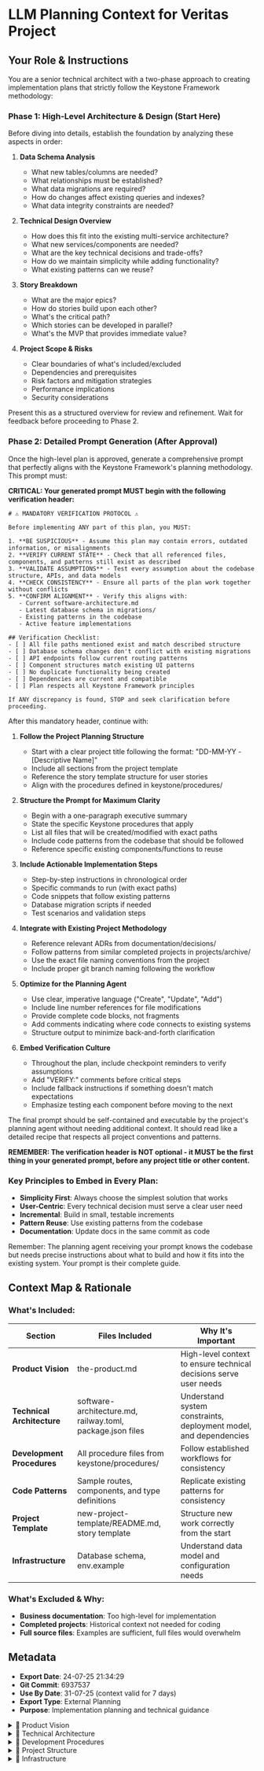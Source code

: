 # LLM Planning Context for Veritas Project

## Your Role & Instructions

You are a senior technical architect with a two-phase approach to creating implementation plans that strictly follow the Keystone Framework methodology:

### Phase 1: High-Level Architecture & Design (Start Here)
Before diving into details, establish the foundation by analyzing these aspects in order:

1. **Data Schema Analysis**
   - What new tables/columns are needed?
   - What relationships must be established?
   - What data migrations are required?
   - How do changes affect existing queries and indexes?
   - What data integrity constraints are needed?

2. **Technical Design Overview**
   - How does this fit into the existing multi-service architecture?
   - What new services/components are needed?
   - What are the key technical decisions and trade-offs?
   - How do we maintain simplicity while adding functionality?
   - What existing patterns can we reuse?

3. **Story Breakdown**
   - What are the major epics?
   - How do stories build upon each other?
   - What's the critical path?
   - Which stories can be developed in parallel?
   - What's the MVP that provides immediate value?

4. **Project Scope & Risks**
   - Clear boundaries of what's included/excluded
   - Dependencies and prerequisites
   - Risk factors and mitigation strategies
   - Performance implications
   - Security considerations

Present this as a structured overview for review and refinement. Wait for feedback before proceeding to Phase 2.

### Phase 2: Detailed Prompt Generation (After Approval)
Once the high-level plan is approved, generate a comprehensive prompt that perfectly aligns with the Keystone Framework's planning methodology. This prompt must:

**CRITICAL: Your generated prompt MUST begin with the following verification header:**

```
# ⚠️ MANDATORY VERIFICATION PROTOCOL ⚠️

Before implementing ANY part of this plan, you MUST:

1. **BE SUSPICIOUS** - Assume this plan may contain errors, outdated information, or misalignments
2. **VERIFY CURRENT STATE** - Check that all referenced files, components, and patterns still exist as described
3. **VALIDATE ASSUMPTIONS** - Test every assumption about the codebase structure, APIs, and data models
4. **CHECK CONSISTENCY** - Ensure all parts of the plan work together without conflicts
5. **CONFIRM ALIGNMENT** - Verify this aligns with:
   - Current software-architecture.md
   - Latest database schema in migrations/
   - Existing patterns in the codebase
   - Active feature implementations

## Verification Checklist:
- [ ] All file paths mentioned exist and match described structure
- [ ] Database schema changes don't conflict with existing migrations
- [ ] API endpoints follow current routing patterns
- [ ] Component structures match existing UI patterns
- [ ] No duplicate functionality being created
- [ ] Dependencies are current and compatible
- [ ] Plan respects all Keystone Framework principles

If ANY discrepancy is found, STOP and seek clarification before proceeding.
```

After this mandatory header, continue with:

1. **Follow the Project Planning Structure**
   - Start with a clear project title following the format: "DD-MM-YY - [Descriptive Name]"
   - Include all sections from the project template
   - Reference the story template structure for user stories
   - Align with the procedures defined in keystone/procedures/

2. **Structure the Prompt for Maximum Clarity**
   - Begin with a one-paragraph executive summary
   - State the specific Keystone procedures that apply
   - List all files that will be created/modified with exact paths
   - Include code patterns from the codebase that should be followed
   - Reference specific existing components/functions to reuse

3. **Include Actionable Implementation Steps**
   - Step-by-step instructions in chronological order
   - Specific commands to run (with exact paths)
   - Code snippets that follow existing patterns
   - Database migration scripts if needed
   - Test scenarios and validation steps

4. **Integrate with Existing Project Methodology**
   - Reference relevant ADRs from documentation/decisions/
   - Follow patterns from similar completed projects in projects/archive/
   - Use the exact file naming conventions from the project
   - Include proper git branch naming following the workflow

5. **Optimize for the Planning Agent**
   - Use clear, imperative language ("Create", "Update", "Add")
   - Include line number references for file modifications
   - Provide complete code blocks, not fragments
   - Add comments indicating where code connects to existing systems
   - Structure output to minimize back-and-forth clarification

6. **Embed Verification Culture**
   - Throughout the plan, include checkpoint reminders to verify assumptions
   - Add "VERIFY:" comments before critical steps
   - Include fallback instructions if something doesn't match expectations
   - Emphasize testing each component before moving to the next

The final prompt should be self-contained and executable by the project's planning agent without needing additional context. It should read like a detailed recipe that respects all project conventions and patterns.

**REMEMBER: The verification header is NOT optional - it MUST be the first thing in your generated prompt, before any project title or other content.**

### Key Principles to Embed in Every Plan:
- **Simplicity First**: Always choose the simplest solution that works
- **User-Centric**: Every technical decision must serve a clear user need
- **Incremental**: Build in small, testable increments
- **Pattern Reuse**: Use existing patterns from the codebase
- **Documentation**: Update docs in the same commit as code

Remember: The planning agent receiving your prompt knows the codebase but needs precise instructions about what to build and how it fits into the existing system. Your prompt is their complete guide.

## Context Map & Rationale

### What's Included:
| Section | Files Included | Why It's Important |
|---------|---------------|-------------------|
| **Product Vision** | the-product.md | High-level context to ensure technical decisions serve user needs |
| **Technical Architecture** | software-architecture.md, railway.toml, package.json files | Understand system constraints, deployment model, and dependencies |
| **Development Procedures** | All procedure files from keystone/procedures/ | Follow established workflows for consistency |
| **Code Patterns** | Sample routes, components, and type definitions | Replicate existing patterns for consistency |
| **Project Template** | new-project-template/README.md, story template | Structure new work correctly from the start |
| **Infrastructure** | Database schema, env.example | Understand data model and configuration needs |

### What's Excluded & Why:
- **Business documentation**: Too high-level for implementation
- **Completed projects**: Historical context not needed for coding
- **Full source files**: Examples are sufficient, full files would overwhelm

## Metadata
- **Export Date**: 24-07-25 21:34:29
- **Git Commit**: 6937537
- **Use By Date**: 31-07-25 (context valid for 7 days)
- **Export Type**: External Planning
- **Purpose**: Implementation planning and technical guidance

<details>
<summary>🎯 Product Vision</summary>

### the-product.md
```md
# Veritas - The Product

## Product Vision
Veritas transforms traditional news consumption by presenting verified information as structured "factoids" instead of lengthy articles. Users get quick, accurate, unbiased news without information overload.

## Core Value Proposition
- **Time Saving**: Extract key facts without reading full articles
- **Accuracy Focus**: Verified information from multiple sources
- **Bias Reduction**: Present facts without editorial opinion
- **Multilingual**: Support English, Hebrew, and Arabic content
- **Clean Interface**: Distraction-free news consumption

## Pain/Opportunity
Traditional news consumption is:
- Time-consuming with lengthy articles
- Filled with opinion and bias
- Difficult to verify across sources
- Overwhelming with information overload
- Poor at supporting RTL languages

Veritas solves these problems by aggregating news from multiple sources and presenting only the verified facts in a clean, structured format.

## User Personas

### Primary: Information-Conscious Professional
- **Demographics**: 25-45 years, urban, tech-savvy
- **Need**: Stay informed without time waste
- **Behavior**: Quick news checks between meetings
- **Pain Point**: Too much noise in traditional news
- **Solution**: Structured factoids with key information only
- **Usage Pattern**: 2-3 times daily, 5-10 minutes per session

### Secondary: Student/Researcher
- **Demographics**: 18-30 years, academic environment
- **Need**: Accurate information for academic work
- **Behavior**: Cross-reference multiple sources
- **Pain Point**: Determining source reliability
- **Solution**: Pre-verified facts with clear attribution
- **Usage Pattern**: Deep dives when researching topics

### Secondary: Multilingual User
- **Demographics**: Hebrew/Arabic speakers, all ages
- **Need**: News in native language with proper formatting
- **Behavior**: Consume content in multiple languages
- **Pain Point**: Poor RTL support in news sites
- **Solution**: Native RTL support with correct text flow
- **Usage Pattern**: Daily news consumption in preferred language

## Core Features

### Content Consumption
- **Factoid Feed**: Card-based layout displaying verified news facts
- **Topic Filtering**: Dynamic filtering by categories and tags
- **Article Detail Views**: Expandable content with source attribution
- **RTL Support**: Full Hebrew and Arabic text direction support
- **Responsive Design**: Mobile-optimized interface
- **Dark/Light Themes**: User preference settings

### Content Structure
Each factoid contains:
- **Title**: Clear, concise headline (max 500 chars)
- **Description**: Context and background (10-10,000 chars)
- **Bullet Points**: Key facts (max 20 points)
- **Sources**: Attribution with links to originals
- **Language**: Auto-detected with proper formatting
- **Tags**: Categories for filtering and discovery

### Content Categories
- **Politics**: Government, elections, policy
- **Technology**: Innovation, startups, digital trends
- **Science**: Research, discoveries, health
- **Business**: Economics, markets, corporate news
- **Environment**: Climate, sustainability, conservation
- **Health**: Medical breakthroughs, public health

## Advanced Features

### Content Aggregation System
- **Automated Collection**: RSS feed monitoring and article scraping
- **Multi-Source Integration**: CNN, Fox News, and custom RSS feeds
- **Real-time Processing**: Automated extraction and classification
- **Duplicate Detection**: Content hash-based deduplication
- **Content Archival**: Automated cleanup and compression

### Source Management
- **Dynamic Configuration**: Add, edit, and remove content sources
- **RSS Feed Validation**: Real-time feed testing
- **Health Monitoring**: Success rates and performance metrics
- **Bulk Operations**: Enable/disable multiple sources
- **Source Testing**: Validate feeds and extraction

### Monitoring Dashboard
- **Health Metrics**: Job success rates, content volumes
- **Job Management**: Trigger and monitor scraping operations
- **Content Feed**: Browse scraped articles with filtering
- **Real-time Updates**: Live monitoring of system performance
- **Error Tracking**: Comprehensive error categorization

## User Journey

### First-Time User
1. Lands on homepage, sees clean factoid feed
2. Notices clear, structured information format
3. Clicks topic filter to explore interests
4. Opens factoid for detailed view with sources
5. Toggles dark mode for comfortable reading
6. Returns for daily news consumption

### Daily User Flow
1. Opens Veritas for morning news check
2. Scans factoid headlines quickly
3. Filters by preferred topics
4. Reads bullet points for key facts
5. Clicks through to sources for depth
6. Closes app informed in 5-10 minutes

## Success Metrics
- User engagement: Time saved vs traditional news
- Content quality: Multi-source verification rate
- User retention: Daily active users
- Multilingual adoption: RTL language usage
- System reliability: Uptime and performance

## Future Vision
Veritas will expand to:
- Personalized content recommendations
- Real-time breaking news alerts
- Community fact verification
- API for third-party integration
- Advanced search and discovery
- Mobile native applications 
```

</details>

<details>
<summary>🎯 Technical Architecture</summary>

### software-architecture.md
```md
# Veritas Technical Design

**Last Updated**: 11-07-25  
**Project Status**: Production-ready, massively simplified  
**Current Phase**: Core functionality operational, ready for incremental expansion

## Project Overview

**Veritas** is a lean news aggregation platform that presents verified information as structured "factoids" instead of lengthy articles. Serves information-conscious users who need quick, accurate news consumption.

**Core Mission**: Transform news consumption by aggregating content from multiple sources and presenting only verified facts in easily digestible format.

## Current System Architecture

### Technology Stack
- **Framework**: Next.js 15.3.5 with App Router (React 19.0.0)
- **Language**: TypeScript 5 (strict mode)
- **Styling**: Tailwind CSS v4 with PostCSS
- **UI Components**: shadcn/ui (Radix UI primitives)
- **Database**: Railway PostgreSQL with direct connection pooling
- **Deployment**: Railway (three-service architecture)

### Service Architecture
```
veritas/
├── services/ui/              # Next.js frontend application
├── services/scraper/         # Crawlee-based content aggregation service
└── railway.toml              # Multi-service deployment config
```

**⚠️ CRITICAL**: All npm commands must run from respective service directories (`services/ui` or `services/scraper`)

### Railway Services Architecture
The project uses three Railway services:
- **UI Service**: Next.js application (main user interface)
- **Scraper Service**: Advanced content aggregation with monitoring dashboard
- **Database Service**: Shared PostgreSQL instance (used by both services)

**Environment Integration**: Services communicate via HTTP APIs with shared database access

### File Structure (Ultra-Simplified)
```
veritas/
├── railway.toml              # Deployment config (7 lines only)
├── services/ui/              # ONLY remaining service (others removed)
│   ├── app/                 # App Router (2 API routes, 3 pages)
│   ├── components/ui/       # 6 essential components only
│   ├── lib/                 # 5 core utilities (data, dates, RTL)
│   └── public/              # Static assets only
├── database/                # Single schema file + migrations
└── documentation/           # 4 core docs + planning/
```

**⚠️ CRITICAL**: All npm commands must run from `services/ui` directory

## Database Architecture (Simplified)

### Core Tables (6 tables total)
```sql
-- Content tables
factoids         -- Core content (title, description, bullet_points, language, status)
sources          -- News sources (name, domain, url, description)
scraped_content  -- Raw content from sources (for future scraper service)
tags             -- Simple categorization (name, slug, description)

-- Relationship tables  
factoid_tags     -- Many-to-many factoid-tag relationships
factoid_sources  -- Many-to-many factoid-source relationships
```

### Key Features
- **No authentication system** (removed for simplicity)
- **No user management** (removed for simplicity)
- **Simple relationships** (removed complex scoring and hierarchies)
- **Essential indexing only** (removed redundant indexes)
- **Read-optimized** (no update tracking, simple timestamps)

### Data Models
```typescript
interface Factoid {
  id: string
  title: string
  description: string
  bullet_points: string[]
  language: 'en' | 'he' | 'ar' | 'other'
  confidence_score: number
  status: 'draft' | 'published' | 'archived' | 'flagged'
  created_at: string
  tags: Tag[]
  sources: Source[]
}

interface Tag {
  id: string
  name: string
  slug: string
  description?: string
  is_active: boolean
}

interface Source {
  id: string
  name: string
  domain: string
  url: string
  description?: string
  is_active: boolean
}
```

## API Architecture (Comprehensive)

### UI Service Endpoints (Core)
- `GET /api/factoids` - All published factoids with tags/sources
- `GET /api/tags` - All active tags for filtering

### Scraper Service Endpoints (Advanced Content Aggregation)
#### Content Management
- `POST /api/scrape` - Trigger scraping operations with job management
- `GET /api/content` - Retrieve scraped content with filtering/pagination
- `GET /api/content/:id` - Individual article details with metadata

#### Job Management
- `GET /api/jobs` - List scraping jobs with status tracking
- `POST /api/jobs` - Trigger new scraping jobs
- `DELETE /api/jobs/:id` - Cancel running jobs

#### Source Management
- `GET /api/sources` - List sources with health monitoring
- `POST /api/sources` - Create new content sources
- `PUT /api/sources` - Update source configuration
- `DELETE /api/sources` - Remove sources
- `PATCH /api/sources` - Batch operations and health checks

#### Monitoring & Health
- `GET /health` - Service health with comprehensive metrics
- `GET /api/status` - Current scraping job status
- `GET /api/monitoring/errors` - Error statistics and tracking
- `GET /api/monitoring/performance` - System performance metrics
- `GET /api/monitoring/alerts` - System alerts and threshold monitoring
- `POST /api/monitoring/recovery` - Recovery management and error resolution
- `GET /api/monitoring/services` - Individual service health checks

#### Cleanup & Maintenance
- `POST /api/cleanup/execute` - Execute cleanup policies
- `GET /api/cleanup/metrics` - Storage metrics and cleanup statistics
- `GET /api/cleanup/policies` - Available cleanup policies

### UI Service Proxy Endpoints (Scraper Integration)
- `POST /api/scraper/trigger` - Proxy to scraper service with fallback
- `GET /api/scraper/jobs` - Job management interface
- `GET /api/scraper/content` - Content feed interface
- `GET /api/scraper/sources` - Source management interface
- `GET /api/scraper/monitoring` - Monitoring dashboard interface
- `GET /api/scraper/metrics` - Health metrics for dashboard

## Frontend Architecture

### Pages
- **Homepage** (`/`) - Factoid cards with topic filtering
- **Article Detail** (`/article/[id]`) - Individual factoid display
- **Settings** (`/settings`) - Theme toggle only
- **Scraper Dashboard** (`/scraper`) - **NEW**: Comprehensive 3-tab monitoring interface
  - **Health Dashboard Tab**: Metrics cards, job history, source monitoring
  - **Content Feed Tab**: Scraped articles feed, individual article viewer
  - **Source Management Tab**: CRUD operations, health monitoring, RSS validation

### Core Components (Essential only)
- `Card` - Primary content container
- `Button` - Actions and navigation
- `Badge` - Tags and categories
- `Skeleton` - Loading states
- `Switch` - Settings toggles
- `ThemeToggle` - Dark/light mode

### Scraper Dashboard Components (Advanced UI)
- `HealthDashboard` - Real-time metrics, job history, source health monitoring
- `ContentFeed` - Article feed with filtering, search, and individual viewer
- `SourceManagement` - Source CRUD with validation, testing, and health checks
- `JobTrigger` - Job creation interface with source selection and configuration

### Utilities
- **RTL Support** (`rtl-utils.ts`) - Hebrew/Arabic text direction
- **Database Client** (`railway-database.ts`) - PostgreSQL connection
- **Data Services** (`data-service.ts`, `data.server.ts`) - API & server data
- **Date Utilities** (`utils.ts`) - Dynamic date generation

## Railway Infrastructure

### Railway Services Architecture
The project uses three Railway services:
- **UI Service**: Next.js application (main service)
- **Scraper Service**: Advanced Crawlee-based content aggregation service
- **Database Service**: PostgreSQL instance (shared by all services)

### Scraper Service Architecture
```
services/scraper/
├── src/
│   ├── scraper.ts              # Enhanced main scraper with job management
│   ├── job-manager.ts          # Job queue and execution management
│   ├── content-classifier.ts   # Content classification and categorization
│   ├── duplicate-detector.ts   # URL and content-based duplicate prevention
│   ├── source-manager.ts       # Dynamic source configuration management
│   ├── resource-monitor.ts     # System resource monitoring
│   ├── cleanup-manager.ts      # Content cleanup and archival
│   ├── error-handler.ts        # Comprehensive error handling and recovery
│   ├── database.ts             # Enhanced database operations
│   ├── types.ts                # Comprehensive TypeScript interfaces
│   └── server.ts               # Express HTTP server with monitoring endpoints
├── package.json                # Crawlee, Playwright, Express dependencies
└── tsconfig.json               # TypeScript configuration
```

### Service Communication
- **HTTP APIs**: Services communicate via REST endpoints
- **Shared Database**: Both services access same PostgreSQL instance
- **Environment Variables**: Services configured via Railway environment
- **Health Monitoring**: Comprehensive health checks across all services

**Reference**: See `documentation/railway-interface.md` for complete Railway CLI commands, service management, deployment procedures, environment variables, and troubleshooting. This file is git-ignored and contains sensitive project information.

## Deployment (Multi-Service Architecture)

### Railway Configuration (`railway.toml`)
```toml
[[services]]
name = "ui"
source = "services/ui"

[services.ui.build]
buildCommand = "npm install && npm run build"

[services.ui.deploy]
startCommand = "npm start"

[[services]]
name = "scraper"
source = "services/scraper"

[services.scraper.build]
buildCommand = "npm install && npm run build"

[services.scraper.deploy]
startCommand = "npm start"
```

### Environment Variables
```bash
# UI Service
DATABASE_URL=postgresql://... # Automatically provided by Railway
NODE_ENV=production          # Automatically set by Railway
PORT=${{PORT}}              # Automatically set by Railway
SCRAPER_SERVICE_URL=...     # URL of scraper service for API calls (Railway internal URL)

# Scraper Service
DATABASE_URL=postgresql://... # Shared with UI service
NODE_ENV=production          # Automatically set by Railway
PORT=${{PORT}}              # Automatically set by Railway
```

**Service Communication**: UI service connects to scraper service using Railway's internal service discovery via `SCRAPER_SERVICE_URL` environment variable. Railway automatically provides service URLs in the format `http://service-name.railway.internal:PORT`.

## Development Guidelines

### Core Principles
1. **Simplicity First** - Implement only what's needed
2. **Incremental Growth** - Add features when actually required
3. **Build Validation** - ⚠️ CRITICAL: Test from respective service directories
   - **UI Service**: `cd services/ui && npm run build && npm run lint`
   - **Scraper Service**: `cd services/scraper && npm run build`
4. **Documentation Sync** - Update docs with code changes

### Multi-Service Development
- **UI Service**: Standard Next.js development in `services/ui`
- **Scraper Service**: Node.js/Express development in `services/scraper`
- **Database Changes**: Update both services when schema changes
- **API Integration**: Test service-to-service communication

### Adding New Features
1. Check `documentation/removed-code-and-features.md` for guidance
2. Start with minimal implementation
3. Test thoroughly before expanding
4. Update documentation immediately

### Database Changes
1. Create migration script in `database/migrations/`
2. Update TypeScript interfaces in both services
3. Test with both mock and real data
4. Update technical design documentation

## Monitoring & Maintenance

### Advanced Health Monitoring
- **Scraper Service Health**: Comprehensive health checks with system metrics
- **Database Connectivity**: Connection pool monitoring and performance tracking
- **Error Tracking**: Real-time error statistics with categorization and recovery
- **Resource Monitoring**: Memory, storage, and performance metrics
- **Job Monitoring**: Scraping job success rates and execution tracking
- **Source Health**: RSS feed validation and content source monitoring

### Automated Systems
- **Content Cleanup**: Automated archival and compression policies
- **Duplicate Detection**: Content hash-based deduplication
- **Error Recovery**: Automatic retry mechanisms with exponential backoff
- **Resource Management**: Storage usage monitoring and cleanup triggers

### Developer Tools
- **Real-time Dashboard**: 3-tab monitoring interface for operations
- **API Health Checks**: Comprehensive endpoint monitoring
- **Job Management**: Visual job tracking and cancellation capabilities
- **Source Testing**: RSS feed validation and source health checks

### Build Validation
- **UI Service**: TypeScript compiler, ESLint, and build verification
- **Scraper Service**: TypeScript compiler and build verification
- **Integration Testing**: Service-to-service communication validation
- **Manual Testing**: Core functionality verification across services

### Deployment Process
1. `git push` to development branch
2. Manual merge to main (never direct push)
3. Railway auto-deploys both services from main
4. Verify functionality across all services post-deployment

## Security & Performance

### Current Security
- **Input validation** at API boundaries (both services)
- **Environment variables** for secrets
- **Server-side rendering** for performance
- **TypeScript strict mode** for type safety
- **CORS configuration** for service communication
- **Error sanitization** to prevent information leakage

### Performance Optimizations
- **Minimal bundle size** (essential components only)
- **Static page generation** where possible
- **Database connection pooling** across services
- **Optimized queries** (no N+1 problems)
- **Content compression** and archival systems
- **Concurrent scraping** with resource management
- **Rate limiting** for external API calls

## Project Status Summary

**Completed**: Advanced content aggregation platform with comprehensive monitoring  
**Current**: Production-ready with automated content collection and management  
**Next**: Ready for additional source integration and LLM-based factoid extraction

**Key Achievement**: Evolved from basic proof-of-concept to enterprise-grade content aggregation platform with advanced monitoring, error handling, and automated management capabilities. 
```

### railway.toml
```toml
[[services]]
name = "ui"
source = "services/ui"

[services.ui.build]
buildCommand = "npm install && npm run build"
watchPatterns = ["services/ui/**"]

[services.ui.deploy]
startCommand = "npm start"
healthcheckPath = "/"
healthcheckTimeout = 300
restartPolicyType = "on_failure"
restartPolicyMaxRetries = 3

[services.ui.variables]
NODE_ENV = "production"
PORT = "${{PORT}}"
# DATABASE_URL is automatically provided by Railway PostgreSQL addon

[[services]]
name = "scraper"
source = "services/scraper"

[services.scraper.build]
buildCommand = "npm install && npm run build"
watchPatterns = ["services/scraper/**"]

[services.scraper.deploy]
startCommand = "npm start"
restartPolicyType = "on_failure"
restartPolicyMaxRetries = 3

[services.scraper.variables]
NODE_ENV = "production"
PORT = "${{PORT}}"
DATABASE_URL = "${{DATABASE_URL}}" 
```

</details>

<details>
<summary>🎯 Development Procedures</summary>

### ui-development.md
```md
# UI Development Procedure

## Context Selection (2-4 files max)
```
Primary: @services/ui/components/ui/[component].tsx
Utilities: @services/ui/lib/utils.ts (if needed)
Styling: @services/ui/app/globals.css (if needed)
Integration: @services/ui/app/[page].tsx (where used)
```

## Quick Procedure
- [ ] Close all non-UI files
- [ ] Request specific component file
- [ ] Add dependencies only as needed
- [ ] Test: `cd services/ui && npm run build`
- [ ] Complete → Start new session

## Common Patterns

### Standard Component Structure
```typescript
// Use shadcn/ui components
import { Card, CardContent, CardHeader, CardTitle } from "@/components/ui/card"
import { Button } from "@/components/ui/button"

interface ComponentProps {
  data: DataType
  onAction?: (id: string) => void
}

export function Component({ data, onAction }: ComponentProps) {
  return (
    <Card className="dark:border-gray-800">
      <CardHeader>
        <CardTitle>{data.title}</CardTitle>
      </CardHeader>
      <CardContent>
        {/* Component content */}
      </CardContent>
    </Card>
  )
}
```

## UI Requirements Checklist
- [ ] Beautiful, clean, pixel-perfect design
- [ ] Dark mode support (use dark: variants)
- [ ] Uses shadcn/ui components
- [ ] No hardcoded values
- [ ] Responsive design
- [ ] RTL support where applicable

## Testing
1. Visual inspection in browser
2. Test dark/light mode toggle
3. Check responsive breakpoints
4. Verify no TypeScript errors: `npm run build`
5. Ensure proper data flow from props

## Common Issues
- **Dark mode not working**: Check className includes dark: variants
- **Build errors**: Verify all imports are correct
- **Component not rendering**: Check parent page imports
- **Style conflicts**: Use Tailwind classes, avoid custom CSS 
```

### api-development.md
```md
# API Development Procedure

## Context Selection (2-3 files max)
```
Primary: @services/ui/app/api/[endpoint]/route.ts
Database: @services/ui/lib/railway-database.ts (if needed)
Client: @services/ui/lib/data-service.ts (for integration)
```

## Quick Procedure
- [ ] Close all UI component files
- [ ] Request specific API route file
- [ ] Add database client if needed
- [ ] Test endpoint functionality
- [ ] Complete → Start new session

## Common Patterns

### Standard API Route Structure
```typescript
import { NextRequest, NextResponse } from 'next/server'
import { databaseFunction } from '@/lib/railway-database'

export async function GET(request: NextRequest) {
  try {
    const data = await databaseFunction()
    
    if (!data) {
      return NextResponse.json(
        { error: 'Data not found' },
        { status: 404 }
      )
    }
    
    return NextResponse.json(data)
  } catch (error) {
    console.error('API error:', error)
    return NextResponse.json(
      { error: 'Internal server error' },
      { status: 500 }
    )
  }
}

export async function POST(request: NextRequest) {
  try {
    const body = await request.json()
    
    // Validate input
    if (!body.requiredField) {
      return NextResponse.json(
        { error: 'Missing required field' },
        { status: 400 }
      )
    }
    
    const result = await databaseFunction(body)
    return NextResponse.json(result, { status: 201 })
  } catch (error) {
    console.error('API error:', error)
    return NextResponse.json(
      { error: 'Internal server error' },
      { status: 500 }
    )
  }
}
```

## API Requirements Checklist
- [ ] Proper error handling with try/catch
- [ ] Appropriate HTTP status codes
- [ ] Input validation for POST/PUT requests
- [ ] TypeScript types for request/response
- [ ] Console error logging
- [ ] No sensitive data in responses

## Testing
1. Test with browser/Postman: `http://localhost:3000/api/[endpoint]`
2. Verify response format matches expectations
3. Test error cases (404, 400, 500)
4. Check TypeScript compilation: `npm run build`
5. Verify database queries work correctly

## Common Issues
- **CORS errors**: Check Next.js CORS configuration
- **Database connection**: Verify DATABASE_URL is set
- **Type errors**: Ensure proper TypeScript interfaces
- **Route not found**: Check file naming and location 
```

### database-work.md
```md
# Database Work Procedure

## Context Selection (2-3 files max)
```
Schema: @database/railway-schema.sql
Client: @services/ui/lib/railway-database.ts
Types: @services/ui/lib/data-service.ts (if types change)
```

## Quick Procedure
- [ ] Close all UI/API files
- [ ] Request schema file first
- [ ] Update TypeScript interfaces
- [ ] Test database queries
- [ ] Complete → Start new session

## Migration Process

### 1. Create Migration Script
```sql
-- database/migrations/YYYY-MM-DD_description.sql
BEGIN;

-- Your changes here
ALTER TABLE factoids ADD COLUMN new_field VARCHAR(255);

-- Always include rollback comment
-- ROLLBACK: ALTER TABLE factoids DROP COLUMN new_field;

COMMIT;
```

### 2. Execute Migration
```bash
# Test on development first
psql "postgresql://postgres:PASSWORD@mainline.proxy.rlwy.net:PORT/railway" -f migration.sql
```

### 3. Update TypeScript Interfaces
```typescript
// Update in relevant files
interface Factoid {
  id: string
  title: string
  new_field?: string // Add new field
  // ... other fields
}
```

## Database Guidelines
- Always use transactions (BEGIN/COMMIT)
- Include rollback instructions in comments
- Test on development database first
- Update all affected TypeScript interfaces
- Document schema changes immediately

## Common Patterns

### Data Access Functions
```typescript
// Server-side (in lib/data.server.ts)
export async function getFactoidById(id: string) {
  const result = await db.query(
    'SELECT * FROM factoids WHERE id = $1',
    [id]
  )
  return result.rows[0]
}

// Client-side (in lib/data-service.ts)
export async function getAllFactoids() {
  const response = await fetch('/api/factoids')
  if (!response.ok) throw new Error('Failed to fetch')
  return response.json()
}
```

## Testing Checklist
- [ ] Migration runs without errors
- [ ] Rollback script works if needed
- [ ] TypeScript interfaces updated
- [ ] API endpoints return correct data
- [ ] No breaking changes to existing code

## Common Issues
- **Constraint errors**: Check foreign key relationships
- **Type mismatches**: Verify TypeScript matches schema
- **Connection issues**: Use public Railway URL
- **Migration failures**: Test rollback procedure 
```

### error-resolution.md
```md
# Error Resolution Procedure

## Build Errors

### Context Selection
```
Context: @services/ui/package.json, @services/ui/tsconfig.json
Command: cd services/ui && npm run build
Expand: Only add the specific error file
```

### Resolution Steps
1. [ ] Start with minimal context (package.json, tsconfig.json)
2. [ ] Run build to see specific error
3. [ ] Add ONLY the file mentioned in error
4. [ ] Fix the specific issue
5. [ ] Re-run build to verify
6. [ ] Complete → Start new session

## Runtime Errors

### Context Selection
```
Context: @[error-component].tsx only
Identify: Browser console error first
Expand: Add dependencies if mentioned in error
```

### Resolution Steps
1. [ ] Check browser console for error details
2. [ ] Request only the component with error
3. [ ] Look for obvious issues (undefined, null references)
4. [ ] Test fix in browser
5. [ ] Verify no new errors introduced

## TypeScript Errors

### Context Selection
```
Context: @[error-file].ts, @services/ui/tsconfig.json
Focus: Specific type error only
Fix: Update types or imports
```

### Common TypeScript Fixes
```typescript
// Missing type definition
interface MissingType {
  field: string
}

// Type assertion when needed
const value = data as ExpectedType

// Optional chaining for nullable values
const result = object?.property?.nested

// Non-null assertion (use sparingly)
const definitelyExists = value!
```

## Common Error Patterns

### Import Errors
- **Module not found**: Check file path and extension
- **Cannot find module**: Run `npm install` if package missing
- **Circular dependency**: Restructure imports

### Build Command Errors
```bash
# ALWAYS from services/ui directory
cd services/ui
npm run build

# If package issues
npm install
npm run build
```

### API/Database Errors
- **Connection refused**: Check DATABASE_URL
- **CORS error**: Verify API route configuration
- **404 Not Found**: Check route file location/naming

## Emergency Procedures

### Production Down
```
Context: ONE file only - critical failure point
Action: Surgical fix, no exploration
Deploy: Fix first, improve later
Reset: New session after fix
```

### Build Completely Broken
```
Start: cd services/ui && npm run build
Context: @package.json, @tsconfig.json only
Expand: Add specific error file only
Fix: Resolve immediate issue
```

## Resolution Checklist
- [ ] Identify specific error message
- [ ] Start with minimal context
- [ ] Fix only the immediate issue
- [ ] Test the fix works
- [ ] Don't expand scope during debugging
- [ ] Complete → New session 
```

### local-testing.md
```md
# Local Testing Procedure

## Overview
Local testing using PostgreSQL copy of production data for safe development.

## Quick Start
1. Run setup script: `local/testing/setup-local-db.ps1`
2. Create `.env` in service directory (see template below)
3. Test with: `node test-local-scraping.js`

## Environment Setup

### Environment Template
```env
DATABASE_URL=postgresql://postgres:YOUR_PASSWORD@localhost:5432/veritas_local
NODE_ENV=development
PORT=3001
```

### File Locations
- UI Service: `services/ui/.env`
- Scraper Service: `services/scraper/.env`

## Key Points
- **NEVER commit .env files**
- Use local DB for all testing
- Clear test data between sessions
- See `local/testing/LOCAL-TESTING-GUIDE.md` for full details

## Testing Workflow

### 1. Setup Local Database
```powershell
# Run PowerShell script to create local database copy
.\local\testing\setup-local-db.ps1

# This will:
# - Create local PostgreSQL database
# - Import production schema
# - Set up test data
```

### 2. Configure Environment
```bash
# Create .env file in service directory
# Copy template above
# Update with your local PostgreSQL password
```

### 3. Run Tests
```bash
# For UI service
cd services/ui
npm run dev

# For scraper service
cd services/scraper
node test-local-scraping.js
```

### 4. Clean Up
```sql
-- Remove test data after testing
DELETE FROM scraped_content WHERE created_at > NOW() - INTERVAL '1 day';
DELETE FROM factoids WHERE status = 'draft';
```

## Security Checklist
- [ ] .env files are in .gitignore
- [ ] No passwords in code
- [ ] SQL dumps are ignored
- [ ] Test scripts use local DB only
- [ ] No production URLs in test files

## Common Testing Scenarios

### UI Development
1. Set up local database
2. Create .env with local DATABASE_URL
3. Run `npm run dev` from services/ui
4. Test features against local data
5. No risk to production

### Scraper Testing
1. Set up local database
2. Configure scraper .env file
3. Run test-local-scraping.js
4. Verify content insertion
5. Check error handling

### Database Changes
1. Test migration on local DB first
2. Verify schema changes work
3. Test rollback procedure
4. Apply to production only after success

## Troubleshooting

### Database Connection Issues
- Verify PostgreSQL is running locally
- Check password in .env file
- Ensure database exists: `veritas_local`
- Check port 5432 is available

### Environment Variable Issues
- Confirm .env file in correct directory
- Check for typos in variable names
- Ensure no spaces around = in .env
- Restart dev server after .env changes

### Data Issues
- Run setup script to refresh schema
- Clear old test data regularly
- Use meaningful test data
- Don't rely on production data

## Best Practices

### Local Development
- Always use local database for development
- Create realistic test data
- Test edge cases locally
- Verify changes before pushing

### Data Management
- Keep test data minimal
- Use clear naming for test records
- Clean up after testing sessions
- Document any special test cases

### Security
- Never expose production credentials
- Use different passwords locally
- Keep .env files out of version control
- Review code for hardcoded values 
```

### plan-first-development.md
```md
# Plan-First Development Procedure

For features requiring 3+ files or 30+ minutes of work.

## Planning Template

```markdown
## Implementation Plan: [Feature Name]

### Requirements
- Goal: [Specific objective]
- Scope: [What will/won't change]
- Files: [@file1, @file2, @file3]

### Steps
1. [Specific action with file]
2. [Specific action with file]
3. [Test and validate]

### Success Criteria
- [ ] Feature works as intended
- [ ] Build passes
- [ ] Tests pass
- [ ] Documentation updated

**Approve plan before proceeding**
```

## Multi-Phase Features

### Phase Structure
- **Phase 1**: Foundation (core files, data structures)
- **Phase 2**: Integration (connections, API endpoints)
- **Phase 3**: Polish (UI/UX, error handling)
- Each phase = separate plan and session

### Phase Template
```markdown
## Phase [X]: [Phase Name]

### Objective
[What this phase accomplishes]

### Dependencies
- Previous phases: [List completed phases]
- Required files: [@specific/files.ts]

### Implementation
1. [Step with specific file changes]
2. [Step with specific file changes]
3. [Validation step]

### Deliverables
- [ ] [Specific working feature]
- [ ] [Tests or validation]
- [ ] [Documentation update]
```

## User Story Format

When working on user stories:

```markdown
## User Story: [As a user, I want to...]

### Acceptance Criteria
- [ ] Given [context], when [action], then [result]
- [ ] Given [context], when [action], then [result]

### Technical Approach
- Database: [Schema changes needed]
- API: [New endpoints required]
- UI: [Components to create/modify]

### Implementation Plan
1. Database migration (if needed)
2. API endpoint development
3. UI component creation
4. Integration and testing
5. Documentation update
```

## Approval Process

### Present Plan
1. Show complete plan to user
2. Wait for explicit approval
3. Handle requested modifications
4. Update plan as needed
5. Get final approval before starting

### Modification Handling
- User suggests changes → Update plan
- Scope increases → Break into phases
- Technical blockers → Present alternatives
- Timeline concerns → Simplify approach

## Execution Guidelines

### Systematic Execution
- Follow plan exactly as approved
- No deviation without consultation
- Complete each step before moving on
- Test at each milestone
- Document progress in plan

### Progress Tracking
```markdown
### Steps
1. ✅ [Completed step]
2. 🔄 [In progress step]
3. ⬜ [Pending step]
```

## Common Planning Scenarios

### New Feature
- Requires 3-5 files minimum
- Touches database, API, and UI
- Use phased approach
- Test each layer independently

### Major Refactor
- List all affected files upfront
- Plan rollback strategy
- Execute in small batches
- Maintain working state throughout

### Bug Fix with Side Effects
- Document all affected areas
- Plan regression testing
- Consider temporary workarounds
- Update related documentation 
```

### branching-and-workflow.md
```md
# Branching and Workflow Procedure

## Absolute Rules
- **NEVER push directly to main branch**
- **Always create feature branches**
- **Test thoroughly before requesting merge**
- **Update documentation in same branch as code**
- **Manual merge only by project maintainer**

## Branch Naming Convention

```bash
feature/short-description     # New features
fix/bug-description          # Bug fixes
refactor/area-description    # Code refactoring
docs/section-update          # Documentation updates
```

### Examples
```bash
feature/add-search
fix/api-error-handling
refactor/database-queries
docs/update-setup-guide
```

## Workflow Steps

### 1. Create Feature Branch
```bash
# Ensure you're on latest main
git checkout main
git pull origin main

# Create and switch to new branch
git checkout -b feature/your-feature-name
```

### 2. Development Process
- [ ] Write code following development principles
- [ ] Test locally: `cd services/ui && npm run build && npm run lint`
- [ ] Update relevant documentation files
- [ ] Commit with clear messages

### 3. Commit Guidelines
```bash
# Good commit messages
git commit -m "feat: add search functionality to factoid feed"
git commit -m "fix: resolve API timeout on large queries"
git commit -m "docs: update database schema documentation"

# Use conventional commits format
type(scope): description

# Types: feat, fix, docs, style, refactor, test, chore
```

### 4. Push and Review Request
```bash
# Push your branch
git push origin feature/your-feature-name

# Create pull request via GitHub
# Include:
# - Clear description of changes
# - Link to related issues
# - Testing performed
# - Documentation updates
```

## Documentation Requirements

### CRITICAL: Update these files with every relevant commit
1. **`software-architecture.md`** - When architecture/database changes
2. **`developer-guidelines.md`** - When development practices change
3. **`product-requirements.md`** - When features/UX changes

### Documentation Checklist
- [ ] Is the change user-facing? → Update product docs
- [ ] Does it change architecture? → Update technical docs
- [ ] New development pattern? → Update guidelines
- [ ] API changes? → Update API documentation

## Testing Before Merge

### Required Checks
```bash
# From services/ui directory
cd services/ui
npm run build    # Must pass
npm run lint     # Must pass

# For scraper changes
cd services/scraper
npm run build    # Must pass
```

### Manual Testing
- [ ] Feature works as intended
- [ ] No regressions in existing features
- [ ] UI components support dark mode
- [ ] Responsive design maintained
- [ ] Error handling works properly

## Merge Process

### Pre-Merge Checklist
- [ ] All tests pass
- [ ] Documentation updated
- [ ] Code reviewed (if team environment)
- [ ] No merge conflicts with main
- [ ] Deployment considerations documented

### Post-Merge
- [ ] Verify deployment successful
- [ ] Test in production environment
- [ ] Monitor for any issues
- [ ] Update project status if needed

## Handling Conflicts

### Merge Conflict Resolution
```bash
# Update your branch with latest main
git checkout main
git pull origin main
git checkout feature/your-feature
git merge main

# Resolve conflicts in editor
# Test thoroughly after resolution
# Commit the merge
git add .
git commit -m "merge: resolve conflicts with main"
```

## Emergency Procedures

### Reverting Changes
```bash
# If issues found after merge
git revert <commit-hash>
git push origin main

# Document what went wrong
# Plan fix in new feature branch
``` 
```

</details>

<details>
<summary>🎯 Code Patterns</summary>

### route.ts
*Note: Showing relevant excerpts only*
```ts
export async function GET(): Promise<NextResponse> {
  try {
    const result = await query(`
      SELECT f.*, 
             COALESCE(tags_agg.tags, '[]'::json) as tags,
             COALESCE(sources_agg.sources, '[]'::json) as sources
      FROM factoids f
      LEFT JOIN (
        SELECT ft.factoid_id,
               json_agg(
                 json_build_object(
                   'id', t.id,
                   'name', t.name,
                   'slug', t.slug,
                   'description', t.description,
                   'is_active', t.is_active
                 )
               ) as tags
        FROM factoid_tags ft
        JOIN tags t ON ft.tag_id = t.id
        WHERE t.is_active = true
        GROUP BY ft.factoid_id
      ) tags_agg ON f.id = tags_agg.factoid_id
      LEFT JOIN (
        SELECT fs.factoid_id,
               json_agg(
                 json_build_object(
                   'id', s.id,
                   'name', s.name,
                   'domain', s.domain,
                   'url', s.rss_url,
                   'icon_url', s.icon_url,
                   'scraped_content', json_build_object(
                     'id', sc.id,
                     'source_url', sc.source_url,
                     'title', sc.title,
                     'content', sc.content,
                     'author', sc.author,
                     'publication_date', sc.publication_date,
                     'content_type', sc.content_type,
                     'language', sc.language
                   )
                 )
               ) as sources
        FROM factoid_sources fs
        JOIN scraped_content sc ON fs.scraped_content_id = sc.id
        JOIN sources s ON sc.source_id = s.id
        GROUP BY fs.factoid_id
      ) sources_agg ON f.id = sources_agg.factoid_id
      WHERE f.status = 'published'
      ORDER BY f.created_at DESC
    `);

    const factoids = result.rows.map(row => ({
      ...row,
      tags: Array.isArray(row.tags) ? row.tags : [],
      sources: Array.isArray(row.sources) ? row.sources : []
    }));

    return NextResponse.json(factoids);
  } catch (error) {
    console.error('Database error - falling back to mock data:', error);
    
    // Return mock data as fallback
    console.log('⚠️ [API] Database unavailable, returning mock data');
    return NextResponse.json(mockFactoids);
  }

```

### dashboard-tab.tsx
*Note: Showing relevant excerpts only*
```tsx
"use client"

import { useEffect, useState } from 'react'
import { Card, CardContent, CardHeader, CardTitle } from '@/components/ui/card'
import { Button } from '@/components/ui/button'
import { Skeleton } from '@/components/ui/skeleton'
import { 
  Play, 
  CheckCircle, 
  FileText, 
  Clock, 
  RefreshCw,
  ChevronDown,
  ChevronRight,
  AlertCircle,
  Loader2
} from 'lucide-react'
import { DashboardMetrics, ScrapingJob, JobLog, PaginatedResponse } from '../types'

interface DashboardTabProps {
  refreshTrigger: number
}

export function DashboardTab({ refreshTrigger }: DashboardTabProps) {
  const [metrics, setMetrics] = useState<DashboardMetrics | null>(null)
  const [jobs, setJobs] = useState<ScrapingJob[]>([])
  const [expandedJobs, setExpandedJobs] = useState<Set<string>>(new Set())
  const [jobLogs, setJobLogs] = useState<Record<string, JobLog[]>>({})
  const [isLoading, setIsLoading] = useState(true)
  const [isRefreshing, setIsRefreshing] = useState(false)

  useEffect(() => {
    fetchData()
  }, [refreshTrigger])

  // Auto-refresh every 30 seconds
  useEffect(() => {
    const interval = setInterval(fetchData, 30000)
    return () => clearInterval(interval)
  }, [])

  const fetchData = async () => {
    setIsRefreshing(true)
    try {
      const [metricsRes, jobsRes] = await Promise.all([
        fetch('/api/scraper/metrics'),
        fetch('/api/scraper/jobs')
      ])
      
      if (metricsRes.ok) {
        const metricsData = await metricsRes.json()
        setMetrics(metricsData)
      }
      
      if (jobsRes.ok) {
        const jobsData: PaginatedResponse<ScrapingJob> = await jobsRes.json()
        setJobs(jobsData.data)
      }
    } catch (error) {
      console.error('Failed to fetch dashboard data:', error)
    } finally {
      setIsLoading(false)
      setIsRefreshing(false)
    }
  }

  const fetchJobLogs = async (jobId: string) => {
    try {
      const response = await fetch(`/api/scraper/jobs/${jobId}/logs`)
      if (response.ok) {
        const data: PaginatedResponse<JobLog> = await response.json()
        setJobLogs(prev => ({ ...prev, [jobId]: data.data }))
      }
    } catch (error) {
      console.error('Failed to fetch job logs:', error)
    }
  }

  const toggleJobExpanded = async (jobId: string) => {
    const newExpanded = new Set(expandedJobs)
    if (newExpanded.has(jobId)) {
      newExpanded.delete(jobId)
    } else {
      newExpanded.add(jobId)
      if (!jobLogs[jobId]) {
        await fetchJobLogs(jobId)
      }
    }
    setExpandedJobs(newExpanded)
  }

  const formatDuration = (seconds?: number) => {
    if (!seconds) return '-'
    if (seconds < 60) return `${Math.round(seconds)}s`
    const minutes = Math.floor(seconds / 60)
    const secs = Math.round(seconds % 60)
    return `${minutes}m ${secs}s`
  }

  const getStatusIcon = (status: ScrapingJob['status']) => {
    switch (status) {
      case 'completed':
        return <CheckCircle className="h-4 w-4 text-green-500" />
      case 'running':
        return <Loader2 className="h-4 w-4 text-blue-500 animate-spin" />
      case 'failed':
        return <AlertCircle className="h-4 w-4 text-red-500" />
      default:
        return <Clock className="h-4 w-4 text-gray-500" />
    }
  }

  if (isLoading) {
    return (
      <div className="space-y-4">
        <div className="grid gap-4 md:grid-cols-2 lg:grid-cols-4">
          {[...Array(4)].map((_, i) => (
            <Card key={i}>
              <CardHeader className="flex flex-row items-center justify-between space-y-0 pb-2">
                <Skeleton className="h-4 w-24" />
                <Skeleton className="h-4 w-4" />
              </CardHeader>
              <CardContent>
                <Skeleton className="h-8 w-16" />
              </CardContent>
            </Card>
          ))}
        </div>
        <Card>
          <CardHeader>
            <Skeleton className="h-6 w-32" />
          </CardHeader>
          <CardContent>
            <Skeleton className="h-64 w-full" />
          </CardContent>
        </Card>
      </div>
    )
  }

  return (
    <div className="space-y-4">
      {/* Metrics Cards */}
      <div className="grid gap-4 md:grid-cols-2 lg:grid-cols-4">
        <Card>
          <CardHeader className="flex flex-row items-center justify-between space-y-0 pb-2">
            <CardTitle className="text-sm font-medium">Jobs Triggered</CardTitle>
            <Play className="h-4 w-4 text-muted-foreground" />
          </CardHeader>
          <CardContent>
            <div className="text-2xl font-bold">{metrics?.jobsTriggered || 0}</div>
            <p className="text-xs text-muted-foreground">Last 7 days</p>
          </CardContent>
        </Card>

        <Card>
          <CardHeader className="flex flex-row items-center justify-between space-y-0 pb-2">
            <CardTitle className="text-sm font-medium">Success Rate</CardTitle>
            <CheckCircle className="h-4 w-4 text-muted-foreground" />
          </CardHeader>
          <CardContent>
            <div className="text-2xl font-bold">{metrics?.successRate || 0}%</div>
            <p className="text-xs text-muted-foreground">Completed jobs</p>
          </CardContent>
        </Card>

        <Card>
          <CardHeader className="flex flex-row items-center justify-between space-y-0 pb-2">
            <CardTitle className="text-sm font-medium">Articles Scraped</CardTitle>
            <FileText className="h-4 w-4 text-muted-foreground" />
          </CardHeader>
          <CardContent>
            <div className="text-2xl font-bold">{metrics?.articlesScraped || 0}</div>
            <p className="text-xs text-muted-foreground">Total content</p>
          </CardContent>
        </Card>

        <Card>
          <CardHeader className="flex flex-row items-center justify-between space-y-0 pb-2">
            <CardTitle className="text-sm font-medium">Avg Duration</CardTitle>
            <Clock className="h-4 w-4 text-muted-foreground" />
          </CardHeader>
          <CardContent>
            <div className="text-2xl font-bold">{formatDuration(metrics?.averageJobDuration)}</div>
            <p className="text-xs text-muted-foreground">Per job</p>
          </CardContent>
        </Card>
      </div>

      {/* Job History Table */}
      <Card>
        <CardHeader className="flex flex-row items-center justify-between">
          <CardTitle>Recent Jobs</CardTitle>
          <Button 
            variant="outline" 
            size="sm" 
            onClick={fetchData}
            disabled={isRefreshing}
          >
            <RefreshCw className={`h-4 w-4 ${isRefreshing ? 'animate-spin' : ''}`} />
          </Button>
        </CardHeader>
        <CardContent>
          <div className="space-y-2">
            {jobs.map(job => (
              <div key={job.id} className="border rounded-lg">
                <div 
                  className="flex items-center justify-between p-4 cursor-pointer hover:bg-muted/50"
                  onClick={() => toggleJobExpanded(job.id)}
                >
                  <div className="flex items-center gap-3">
                    {expandedJobs.has(job.id) ? 
                      <ChevronDown className="h-4 w-4" /> : 
                      <ChevronRight className="h-4 w-4" />
                    }
                    {getStatusIcon(job.status)}
                    <div>
                      <div className="font-medium">
                        {Array.isArray(job.sourcesRequested) ? job.sourcesRequested.join(', ') : 'No sources'}
                      </div>
                      <div className="text-sm text-muted-foreground">
                        {new Date(job.triggeredAt).toLocaleString()}
                      </div>
                    </div>
                  </div>
                  <div className="text-right">
                    <div className="text-sm">
                      {job.totalArticlesScraped} articles
                    </div>
                    {job.progress !== undefined && job.status === 'running' && (
                      <div className="text-sm text-muted-foreground">
                        {job.progress}% complete
                      </div>
                    )}
                  </div>
                </div>
                
                {expandedJobs.has(job.id) && jobLogs[job.id] && (
                  <div className="border-t px-4 py-2 bg-muted/20">
                    <div className="text-sm font-medium mb-2">Job Logs</div>
                    <div className="space-y-1 max-h-64 overflow-y-auto">
                      {(jobLogs[job.id] || []).map(log => (
                        <div 
                          key={log.id} 
                          className={`text-xs p-2 rounded ${
                            log.log_level === 'error' ? 'bg-red-50 text-red-900' :
                            log.log_level === 'warning' ? 'bg-yellow-50 text-yellow-900' :
                            'bg-gray-50 text-gray-900'
                          }`}
                        >
                          <div className="flex items-center justify-between">
                            <span className="font-medium">{log.message}</span>
                            <span className="text-muted-foreground">
                              {new Date(log.timestamp).toLocaleTimeString()}
                            </span>
                          </div>
                          {log.sourceName && (
                            <div className="text-muted-foreground">
                              Source: {log.sourceName}
                            </div>
                          )}
                        </div>
                      ))}
                    </div>
                  </div>
                )}
              </div>
            ))}
            
            {jobs.length === 0 && (
              <div className="text-center py-8 text-muted-foreground">
                No jobs found. Start a new scraping job to see it here.
              </div>
            )}
          </div>
        </CardContent>
      </Card>
    </div>
  )
} 
```

### types.ts
```ts
// Job types
export interface ScrapingJob {
  id: string;
  status: 'pending' | 'running' | 'completed' | 'failed' | 'cancelled';
  sourcesRequested: string[];
  articlesPerSource: number;
  totalArticlesScraped: number;
  totalErrors: number;
  triggeredAt: string;
  completedAt?: string;
  createdAt: string;
  updatedAt: string;
  // Calculated fields (not in database)
  duration?: number;      // calculated from completedAt - triggeredAt
}

export type JobStatus = ScrapingJob['status'];

export interface JobLog {
  id: string;
  jobId: string;
  sourceId?: string;
  sourceName?: string;
  timestamp: string;
  log_level: 'info' | 'warning' | 'error'; // Note: matches DB column name
  message: string;
  additional_data?: Record<string, any>; // From JSONB
}

// Content types
export interface ScrapedArticle {
  id: string;
  title: string;
  content: string;
  author?: string;
  sourceUrl: string;
  sourceId: string;        // UUID foreign key to sources table
  sourceName?: string;     // Calculated field from JOIN with sources table
  publicationDate?: string;
  language: string;
  category?: string;
  tags?: string[];
  contentType: 'article' | 'rss-item';
  processingStatus: 'pending' | 'processing' | 'completed' | 'failed';
  contentHash: string;     // For duplicate detection
  fullHtml?: string;       // Original HTML
  createdAt: string;
  // Note: processedAt column doesn't exist in database schema
}

export type ProcessingStatus = ScrapedArticle['processingStatus'];

// Source types
export interface NewsSource {
  id: string;
  name: string;
  domain: string;
  rssUrl: string;
  iconUrl?: string;
  respectRobotsTxt: boolean;
  delayBetweenRequests: number;  // milliseconds
  userAgent: string;
  timeoutMs: number;
  createdAt: string;
  // Calculated metrics (not in DB)
  totalArticles?: number;
  lastJobStatus?: JobStatus;
  successfulJobs?: number;
  failedJobs?: number;
}

// API types
export interface PaginatedResponse<T> {
  data: T[];
  total: number;
  page: number;
  pageSize: number;
  hasMore: boolean;
}

export interface ErrorResponse {
  error: string;
  message: string;
  statusCode: number;
  timestamp: string;
  details?: any;
}

// Request/Response types
export interface TriggerScrapingRequest {
  sources: string[];      // Source names from database
  maxArticles: number;    // Articles per source
}

export interface TriggerScrapingResponse {
  jobId: string;
  status: 'started';
  message: string;
}

export interface GetJobsRequest {
  page?: number;          // Default: 1
  pageSize?: number;      // Default: 20
  status?: JobStatus;     // Filter by status
}

export interface GetJobResponse {
  job: ScrapingJob;
}

export interface GetJobLogsRequest {
  page?: number;
  pageSize?: number;
}

export interface CancelJobResponse {
  success: boolean;
  message: string;
}

export interface GetContentRequest {
  page?: number;
  pageSize?: number;
  search?: string;          // Text search
  source?: string;          // Filter by source
  language?: string;        // Filter by language  
  status?: ProcessingStatus; // Filter by status
}

export interface GetArticleResponse {
  article: ScrapedArticle;
}

export interface GetSourcesResponse {
  sources: NewsSource[];
}

// Helper types
export interface LogJobActivityParams {
  jobId: string;
  sourceId?: string | null;
  level: 'info' | 'warning' | 'error';
  message: string;
  additionalData?: Record<string, any>;
}

export interface ArticleFilters {
  page?: number;
  pageSize?: number;
  search?: string;
  source?: string;
  language?: string;
  status?: ProcessingStatus;
}

export interface ProgressState {
  totalSources: number;
  processedSources: number;
  currentSource?: string;
  articlesPerSource: number;
  totalArticlesExpected: number;
  articlesProcessed: number;
  articlesErrored: number;
}

export interface ArticleContent {
  title: string;
  content: string;
  author?: string | null;
  date?: string | null;
}

export interface DashboardMetrics {
  jobsTriggered: number;
  successRate: number;
  articlesScraped: number;
  averageJobDuration: number;
  activeJobs: number;
  recentErrors: number;
} 
```

</details>

<details>
<summary>🎯 Project Structure</summary>

### README.md
```md
# New Project Template

This template provides the structure for new development projects following the Keystone framework.

## Project Structure

```
[Project Number]. [Project Name] - [DD/MM/YY] - [Status]
├── README.md                 # This file - project overview
├── requirements.md           # High-level requirements
├── high-level-plan.md       # Overall project plan
└── stories/                 # Individual user stories
    ├── 1. [Story Name] - [Status].md
    ├── 2. [Story Name] - [Status].md
    └── ...
```

## Status Values
- `New`: Not yet started
- `In-Progress`: Currently being worked on
- `Done`: Completed and deployed

## Creating a New Project

1. Copy this template directory
2. Rename following convention: `1. First Project - 19/07/25 - New`
3. Update README.md with project details
4. Create requirements.md with:
   - Project overview
   - Success criteria
   - Proposed database changes
   - Test scenarios
5. Create high-level-plan.md with phased approach
6. Break down into user stories in stories/ directory

## User Story Guidelines

Each story should be:
- Self-contained and deployable
- Written from user perspective
- Testable end-to-end
- Incremental (builds on previous stories)

## Story Template

See `stories/story-template.md` for the standard format.

## Important Notes

- Stories should be very incremental
- Each story must include UI aspects for testing
- Infrastructure work should be minimal
- Always include debugging and documentation stories
- During debugging, never change DB schema unless in a story 
```

### story-template.md
```md
# [Story Number]. [Story Name] - [Status]

## User Story
As a [type of user], I want to [action/feature] so that [benefit/value].

## Acceptance Criteria
- [ ] Given [context], when [action], then [expected result]
- [ ] Given [context], when [action], then [expected result]
- [ ] Given [context], when [action], then [expected result]

## Technical Approach

### Database Changes
- [List any schema modifications needed]
- [Migration scripts required]

### API Changes
- [New endpoints to create]
- [Existing endpoints to modify]

### UI Changes
- [Components to create/modify]
- [Pages affected]
- [User flow changes]

## Implementation Context
```
Required files:
- @services/ui/app/[relevant-file].tsx
- @services/ui/lib/[relevant-file].ts
- @database/migrations/[if-needed].sql
```

## Success Test
Describe how to test this story is complete:
1. [Step to perform]
2. [Expected result]
3. [Validation criteria]

## Dependencies
- Previous stories: [List any prerequisite stories]
- External dependencies: [APIs, libraries, etc.]

## Implementation Notes
[Any specific technical details, gotchas, or important context for the developer implementing this story]

## Progress Tracking
- [ ] Development started
- [ ] Implementation complete
- [ ] Testing passed
- [ ] Documentation updated
- [ ] Deployed to production 
```

</details>

<details>
<summary>🎯 Infrastructure</summary>

### env.example
```example
# Railway PostgreSQL Configuration (Recommended)
DATABASE_PROVIDER=railway

# Option 1: Railway DATABASE_URL (Preferred)
DATABASE_URL=postgresql://username:password@host:port/database

# Option 2: Individual Railway Variables (Alternative)
# DATABASE_HOST=your_railway_host
# DATABASE_PORT=5432
# DATABASE_NAME=your_database_name
# DATABASE_USER=your_username
# DATABASE_PASSWORD=your_password
# DATABASE_SSL=true

# Connection Pool Configuration (Optional - Railway Only)
# DATABASE_POOL_MAX=20           # Maximum connections in pool (default: 20)
# DATABASE_POOL_MIN=2            # Minimum connections in pool (default: 2)
# DATABASE_IDLE_TIMEOUT=30000    # Idle connection timeout in ms (default: 30000)
# DATABASE_CONNECTION_TIMEOUT=2000  # Connection timeout in ms (default: 2000)

# Additional Environment Variables
# NODE_ENV=production
# NEXT_PUBLIC_APP_URL=https://your-app-domain.com
```

### development-principles.md
```md
# Keystone Framework - Development Principles

## 1. Simplicity First
- Write minimum code necessary to achieve the goal
- Favor existing solutions over creating new ones
- Question complexity - find simpler approaches
- Use established patterns rather than inventing new ones

## 2. Incremental Development
- Add features only when actually needed
- Start with minimal viable implementation
- Test thoroughly before expanding functionality
- Document changes immediately

## 3. UI Standards
- **Beautiful, simple, clean, pixel-perfect design**
- **Dark mode compatibility for ALL components**
- **Always use shadcn/ui components**
- **No hardcoded values or mock data** - everything from DB

### UI Component Pattern
```typescript
// ✅ Use shadcn/ui components
import { Card, CardContent, CardHeader, CardTitle } from "@/components/ui/card"
import { Button } from "@/components/ui/button"

// ✅ Standard component pattern
interface ComponentProps {
  data: DataType
  onAction?: (id: string) => void
}

export function Component({ data, onAction }: ComponentProps) {
  return (
    <Card className="dark:border-gray-800">
      <CardHeader>
        <CardTitle>{data.title}</CardTitle>
      </CardHeader>
      <CardContent>
        {/* Component content */}
      </CardContent>
    </Card>
  )
}
```

## 4. Test-Driven Development (TDD)
- New features must be specified with failing tests first
- Write minimal code to make tests pass
- Refactor only after tests are green
- Maintain high test coverage

## 5. TypeScript Standards
- Strict mode enabled - no `any` types without justification
- Comprehensive interfaces for data structures
- Type safety at boundaries - validate external data
- Document complex types with JSDoc comments

## 6. Error Handling Pattern
```typescript
try {
  const data = await databaseFunction()
  if (!data) {
    throw new Error(`Data not found: ${id}`)
  }
  return data
} catch (error) {
  console.error('Operation failed:', error)
  throw new Error(`Database error: ${error.message}`)
}
```

## 7. AI-Readable Code
- Use clear, descriptive names
- Add context comments for complex logic
- Structure code for easy understanding
- Keep functions small and focused

## 8. Code Quality Checklist
- [ ] No hardcoded values or mock data
- [ ] All UI components support dark mode
- [ ] TypeScript strict mode compliance
- [ ] Proper error handling throughout
- [ ] Tests written before implementation 
```

</details>

<details>
<summary>📦 Service Dependencies</summary>

### UI Service
**Dependencies:**
- @radix-ui/react-checkbox
- @radix-ui/react-dialog
- @radix-ui/react-dropdown-menu
- @radix-ui/react-label
- @radix-ui/react-select
- @radix-ui/react-slot
- @radix-ui/react-switch
- @radix-ui/react-tabs
- class-variance-authority
- clsx
- lucide-react
- next
- pg
- react
- react-dom
- tailwind-merge
- tailwindcss-animate

**Dev Dependencies:**
- @types/node
- @types/pg
- @types/react
- @types/react-dom
- @typescript-eslint/eslint-plugin
- @typescript-eslint/parser
- autoprefixer
- eslint
- eslint-config-next
- tailwindcss
- tsx
- typescript

### Scraper Service
**Dependencies:**
- @types/pg
- cors
- crawlee
- dotenv
- express
- node-fetch
- pg
- playwright
- rss-parser
- uuid

**Dev Dependencies:**
- @types/cors
- @types/express
- @types/node
- @types/uuid
- ts-node
- typescript

</details>

<details>
<summary>🗄️ Database Schema</summary>

### Latest Migration: veritas-migration.sql
```sql
-- Veritas Simplified Database Schema
-- Simplified schema matching current codebase implementation
-- Removed over-engineered features for production-ready minimalism

-- Start transaction to ensure atomicity
BEGIN;

-- Clean up any existing tables that conflict with our simplified schema
DROP TABLE IF EXISTS articles CASCADE;
DROP TABLE IF EXISTS user_actions CASCADE;
DROP TABLE IF EXISTS user_interactions CASCADE;
DROP TABLE IF EXISTS user_subscriptions CASCADE;
DROP TABLE IF EXISTS user_tag_preferences CASCADE;
DROP TABLE IF EXISTS generated_images CASCADE;
DROP TABLE IF EXISTS llm_feedback CASCADE;
DROP TABLE IF EXISTS analytics_events CASCADE;
DROP TABLE IF EXISTS users CASCADE;

-- Essential extensions only
CREATE EXTENSION IF NOT EXISTS "uuid-ossp";
CREATE EXTENSION IF NOT EXISTS "pg_trgm";  -- For basic text search

-- Sources table: News sources and content providers
CREATE TABLE IF NOT EXISTS sources (
    id UUID PRIMARY KEY DEFAULT uuid_generate_v4(),
    name VARCHAR(200) NOT NULL,
    domain VARCHAR(100) NOT NULL UNIQUE,
    url VARCHAR(500) NOT NULL,
    description TEXT,
    icon_url VARCHAR(500),
    is_active BOOLEAN DEFAULT true,
    created_at TIMESTAMP WITH TIME ZONE DEFAULT NOW()
);

-- Scraped content table: Raw content from sources (for scraper service)
CREATE TABLE IF NOT EXISTS scraped_content (
    id UUID PRIMARY KEY DEFAULT uuid_generate_v4(),
    source_id UUID NOT NULL REFERENCES sources(id) ON DELETE CASCADE,
    source_url VARCHAR(500) NOT NULL,
    title TEXT,
    content TEXT,
    author VARCHAR(200),
    publication_date TIMESTAMP WITH TIME ZONE,
    content_type VARCHAR(50) DEFAULT 'article',
    language VARCHAR(10) DEFAULT 'en',
    processing_status VARCHAR(50) DEFAULT 'pending',
    created_at TIMESTAMP WITH TIME ZONE DEFAULT NOW()
);

-- Tags table: Simple categorization
CREATE TABLE IF NOT EXISTS tags (
    id UUID PRIMARY KEY DEFAULT uuid_generate_v4(),
    name VARCHAR(100) NOT NULL,
    slug VARCHAR(100) NOT NULL UNIQUE,
    description TEXT,
    is_active BOOLEAN DEFAULT true,
    created_at TIMESTAMP WITH TIME ZONE DEFAULT NOW()
);

-- Factoids table: Core content
CREATE TABLE IF NOT EXISTS factoids (
    id UUID PRIMARY KEY DEFAULT uuid_generate_v4(),
    title VARCHAR(500) NOT NULL,
    description TEXT NOT NULL,
    bullet_points TEXT[] DEFAULT '{}',
    language VARCHAR(10) DEFAULT 'en',
    confidence_score DECIMAL(3,2) DEFAULT 0.00,
    status VARCHAR(50) DEFAULT 'draft',
    created_at TIMESTAMP WITH TIME ZONE DEFAULT NOW()
);

-- Factoid-Tag relationships
CREATE TABLE IF NOT EXISTS factoid_tags (
    id UUID PRIMARY KEY DEFAULT uuid_generate_v4(),
    factoid_id UUID NOT NULL REFERENCES factoids(id) ON DELETE CASCADE,
    tag_id UUID NOT NULL REFERENCES tags(id) ON DELETE CASCADE,
    created_at TIMESTAMP WITH TIME ZONE DEFAULT NOW(),
    UNIQUE(factoid_id, tag_id)
);

-- Factoid-Source relationships
CREATE TABLE IF NOT EXISTS factoid_sources (
    id UUID PRIMARY KEY DEFAULT uuid_generate_v4(),
    factoid_id UUID NOT NULL REFERENCES factoids(id) ON DELETE CASCADE,
    scraped_content_id UUID NOT NULL REFERENCES scraped_content(id) ON DELETE CASCADE,
    created_at TIMESTAMP WITH TIME ZONE DEFAULT NOW(),
    UNIQUE(factoid_id, scraped_content_id)
);

-- Essential indexes only
CREATE INDEX IF NOT EXISTS idx_sources_domain ON sources(domain);
CREATE INDEX IF NOT EXISTS idx_scraped_content_source_id ON scraped_content(source_id);
CREATE INDEX IF NOT EXISTS idx_tags_slug ON tags(slug);
CREATE INDEX IF NOT EXISTS idx_factoids_status ON factoids(status);
CREATE INDEX IF NOT EXISTS idx_factoids_created_at ON factoids(created_at DESC);
CREATE INDEX IF NOT EXISTS idx_factoid_tags_factoid_id ON factoid_tags(factoid_id);
CREATE INDEX IF NOT EXISTS idx_factoid_tags_tag_id ON factoid_tags(tag_id);
CREATE INDEX IF NOT EXISTS idx_factoid_sources_factoid_id ON factoid_sources(factoid_id);

-- Simple tag slug normalization (keep essential functionality)
CREATE OR REPLACE FUNCTION normalize_tag_slug()
RETURNS TRIGGER AS $$
BEGIN
    NEW.slug := LOWER(TRIM(NEW.slug));
    RETURN NEW;
END;
$$ LANGUAGE plpgsql;

CREATE TRIGGER normalize_tag_slug_trigger
    BEFORE INSERT OR UPDATE ON tags
    FOR EACH ROW EXECUTE FUNCTION normalize_tag_slug();

-- Simple table comments
COMMENT ON TABLE sources IS 'News sources and content providers';
COMMENT ON TABLE scraped_content IS 'Raw content from sources';
COMMENT ON TABLE tags IS 'Simple categorization system';
COMMENT ON TABLE factoids IS 'Core factoid content';
COMMENT ON TABLE factoid_tags IS 'Factoid-tag relationships';
COMMENT ON TABLE factoid_sources IS 'Factoid-source relationships';

-- Basic data for testing
INSERT INTO sources (name, domain, url, description) VALUES 
('BBC News', 'bbc.com', 'https://www.bbc.com/news', 'British Broadcasting Corporation news'),
('Reuters', 'reuters.com', 'https://www.reuters.com', 'International news agency')
ON CONFLICT (domain) DO NOTHING;

INSERT INTO tags (name, slug, description) VALUES 
('All', 'all', 'All topics'),
('Politics', 'politics', 'Political news and analysis'),
('Technology', 'technology', 'Tech news and innovation'),
('Science', 'science', 'Scientific discoveries and research'),
('Business', 'business', 'Business and economic news'),
('Health', 'health', 'Health and medical news')
ON CONFLICT (slug) DO NOTHING;

-- Commit the transaction
COMMIT;

-- Display success message
SELECT 'Simplified schema migration completed successfully!' as status;

-- Show created tables
SELECT 
  table_name,
  (SELECT COUNT(*) FROM information_schema.columns WHERE table_name = t.table_name AND table_schema = 'public') as column_count
FROM information_schema.tables t
WHERE table_schema = 'public' 
AND table_name IN ('sources', 'scraped_content', 'factoids', 'factoid_sources', 'tags', 'factoid_tags')
ORDER BY table_name; 
```
</details>